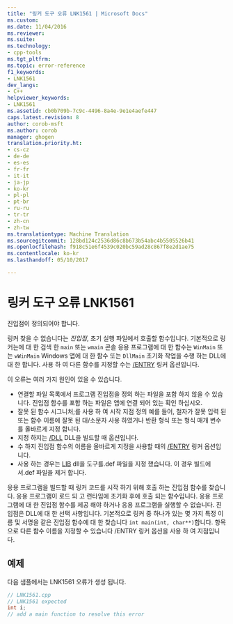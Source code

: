 ```yaml
---
title: "링커 도구 오류 LNK1561 | Microsoft Docs"
ms.custom: 
ms.date: 11/04/2016
ms.reviewer: 
ms.suite: 
ms.technology:
- cpp-tools
ms.tgt_pltfrm: 
ms.topic: error-reference
f1_keywords:
- LNK1561
dev_langs:
- C++
helpviewer_keywords:
- LNK1561
ms.assetid: cb0b709b-7c9c-4496-8a4e-9e1e4aefe447
caps.latest.revision: 8
author: corob-msft
ms.author: corob
manager: ghogen
translation.priority.ht:
- cs-cz
- de-de
- es-es
- fr-fr
- it-it
- ja-jp
- ko-kr
- pl-pl
- pt-br
- ru-ru
- tr-tr
- zh-cn
- zh-tw
ms.translationtype: Machine Translation
ms.sourcegitcommit: 128bd124c2536d86c8b673b54abc4b5505526b41
ms.openlocfilehash: f918c51e6f4539c020bc59ad28c867f8e2d1ae75
ms.contentlocale: ko-kr
ms.lasthandoff: 05/10/2017

---
```

# <a name="linker-tools-error-lnk1561"></a>링커 도구 오류 LNK1561
진입점이 정의되어야 합니다.  
  
링커 찾을 수 없습니다는 *진입점*, 초기 실행 파일에서 호출할 함수입니다. 기본적으로 링커는에 대 한 검색 한 `main` 또는 `wmain` 콘솔 응용 프로그램에 대 한 함수는 `WinMain` 또는 `wWinMain` Windows 앱에 대 한 함수 또는 `DllMain` 초기화 작업을 수행 하는 DLL에 대 한 합니다. 사용 하 여 다른 함수를 지정할 수는 [/ENTRY](../../build/reference/entry-entry-point-symbol.md) 링커 옵션입니다.  
  
이 오류는 여러 가지 원인이 있을 수 있습니다.  
-   연결할 파일 목록에서 프로그램 진입점을 정의 하는 파일을 포함 하지 않을 수 있습니다. 진입점 함수를 포함 하는 파일은 앱에 연결 되어 있는 확인 하십시오.  
-   잘못 된 함수 시그니처;를 사용 하 여 시작 지점 정의 예를 들어, 철자가 잘못 입력 된 또는 함수 이름에 잘못 된 대/소문자 사용 하였거나 반환 형식 또는 형식 매개 변수를 올바르게 지정 합니다.  
-   지정 하지는 [/DLL](../../build/reference/dll-build-a-dll.md) DLL을 빌드할 때 옵션입니다.  
-   수 하지 진입점 함수의 이름을 올바르게 지정을 사용할 때의 [/ENTRY](../../build/reference/entry-entry-point-symbol.md) 링커 옵션입니다.  
-   사용 하는 경우는 [LIB](../../build/reference/lib-reference.md) dll을 도구를.def 파일을 지정 했습니다. 이 경우 빌드에서.def 파일을 제거 합니다.    
  
응용 프로그램을 빌드할 때 링커 코드를 시작 하기 위해 호출 하는 진입점 함수를 찾습니다. 응용 프로그램이 로드 되 고 런타임에 초기화 후에 호출 되는 함수입니다. 응용 프로그램에 대 한 진입점 함수를 제공 해야 하거나 응용 프로그램을 실행할 수 없습니다. 진입점은 DLL에 대 한 선택 사항입니다. 기본적으로 링커 중 하나가 있는 몇 가지 특정 이름 및 서명을 같은 진입점 함수에 대 한 찾습니다 `int main(int, char**)`합니다. 항목으로 다른 함수 이름을 지정할 수 있습니다 /ENTRY 링커 옵션을 사용 하 여 지점입니다.  
  
## <a name="example"></a>예제  
 다음 샘플에서는 LNK1561 오류가 생성 됩니다.  
  
```cpp  
// LNK1561.cpp  
// LNK1561 expected  
int i;  
// add a main function to resolve this error  
```
